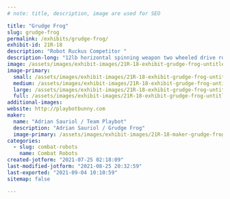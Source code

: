 ```yaml
---
# note: title, description, image are used for SEO

title: "Grudge Frog"
slug: grudge-frog
permalink: /exhibits/grudge-frog/
exhibit-id: 21R-18
description: "Robot Ruckus Competitor "
description-long: "12lb horizontal spinning weapon two wheeled drive robot "
image: /assets/images/exhibit-images/21R-18-exhibit-grudge-frog-untitled-large.JPG
image-primary: 
  small: /assets/images/exhibit-images/21R-18-exhibit-grudge-frog-untitled-small.JPG
  medium: /assets/images/exhibit-images/21R-18-exhibit-grudge-frog-untitled-medium.JPG
  large: /assets/images/exhibit-images/21R-18-exhibit-grudge-frog-untitled-large.JPG
  full: /assets/images/exhibit-images/21R-18-exhibit-grudge-frog-untitled-full.JPG
additional-images: 
website: http://playbotbunny.com
maker: 
  name: "Adrian Sauriol / Team Playbot"
  description: "Adrian Sauriol / Grudge Frog"
  image-primary: /assets/images/exhibit-images/21R-18-maker-grudge-frog-playbotlogo-medium.jpg
categories: 
  - slug: combat-robots
    name: Combat Robots
created-jotform: "2021-07-25 02:18:09"
last-modified-jotform: "2021-08-25 20:32:59"
last-exported: "2021-09-04 10:10:59"
sitemap: false

---
```

